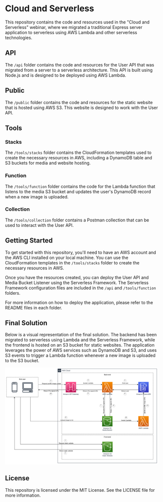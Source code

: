 # Cloud and Serverless

This repository contains the code and resources used in the "Cloud and Serverless" webinar, where we migrated a traditional Express server application to serverless using AWS Lambda and other serverless technologies.

## API

The `/api` folder contains the code and resources for the User API that was migrated from a server to a serverless architecture. This API is built using Node.js and is designed to be deployed using AWS Lambda.

## Public

The `/public` folder contains the code and resources for the static website that is hosted using AWS S3. This website is designed to work with the User API.

## Tools

### Stacks

The `/tools/stacks` folder contains the CloudFormation templates used to create the necessary resources in AWS, including a DynamoDB table and S3 buckets for media and website hosting.

### Function

The `/tools/function` folder contains the code for the Lambda function that listens to the media S3 bucket and updates the user's DynamoDB record when a new image is uploaded.

### Collection

The `/tools/collection` folder contains a Postman collection that can be used to interact with the User API.

## Getting Started

To get started with this repository, you'll need to have an AWS account and the AWS CLI installed on your local machine. You can use the CloudFormation templates in the `/tools/stacks` folder to create the necessary resources in AWS.

Once you have the resources created, you can deploy the User API and Media Bucket Listener using the Serverless Framework. The Serverless Framework configuration files are included in the `/api` and `/tools/function` folders.

For more information on how to deploy the application, please refer to the README files in each folder.

## Final Solution

Below is a visual representation of the final solution. The backend has been migrated to serverless using Lambda and the Serverless Framework, while the frontend is hosted on an S3 bucket for static websites. The application leverages the power of AWS services such as DynamoDB and S3, and uses S3 events to trigger a Lambda function whenever a new image is uploaded to the S3 bucket.

![image](./media/imgs/final-solution.drawio.png)

## License

This repository is licensed under the MIT License. See the LICENSE file for more information.
